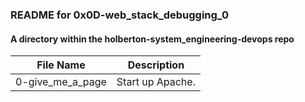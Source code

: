 ### README for 0x0D-web_stack_debugging_0 ###
#### A directory within the holberton-system_engineering-devops repo ####

| File Name | Description |
| --------- | ----------- |
| 0-give_me_a_page | Start up Apache. |